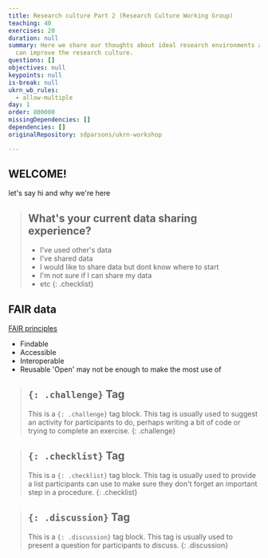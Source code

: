```yaml
---
title: Research culture Part 2 (Research Culture Working Group)
teaching: 40
exercises: 20
duration: null
summary: Here we share our thoughts about ideal research environments and how we
  can improve the research culture.
questions: []
objectives: null
keypoints: null
is-break: null
ukrn_wb_rules:
  - allow-multiple
day: 1
order: 800000
missingDependencies: []
dependencies: []
originalRepository: sdparsons/ukrn-workshop

---
```

## WELCOME!

let's say hi and why we're here

> ## What's your current data sharing experience?
> - I've used other's data
> - I've shared data
> - I would like to share data but dont know where to start
> - I'm not sure if I can share my data
> - etc
{: .checklist}

## FAIR data
[FAIR principles](https://www.go-fair.org/fair-principles/)
- Findable
- Accessible
- Interoperable
- Reusable
'Open' may not be enough to make the most use of 


> ## `{: .challenge}` Tag
> This is a `{: .challenge}` tag block.
> This tag is usually used to suggest an activity for participants to do, perhaps writing a bit of code or trying to complete an exercise.
{: .challenge}

> ## `{: .checklist}` Tag
> This is a `{: .checklist}` tag block.
> This tag is usually used to provide a list participants can use to make sure they don't forget an important step in a procedure.
{: .checklist}

> ## `{: .discussion}` Tag
> This is a `{: .discussion}` tag block.
> This tag is usually used to present a question for participants to discuss.
{: .discussion}

